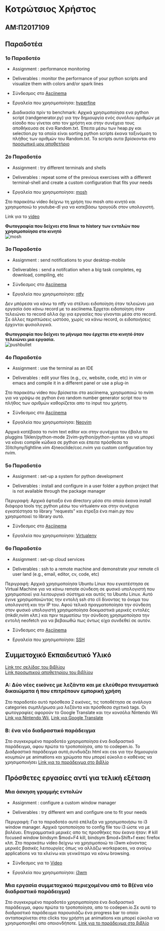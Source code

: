# Κοτρώτσιος Χρήστος

## ΑΜ:Π2017109

## Παραδοτέα

### 1ο Παραδοτέο

* Assignment : performance monitoring

* Deliverables : monitor the performance of your python scripts and visualize them with colors and/or spark lines

* Σύνδεσμος στο [Asciinema](https://asciinema.org/a/314571)

* Εργαλεία που χρησιμοποίησα: [hyperfine](https://github.com/sharkdp/hyperfine)

* Διαδικασία πρίν το benchmark: Αρχικά χρησιμοποίησα ενα python script (randgenerator.py) για την δημιουργία ενός συνόλου αριθμών με είσοδο που γίνεται απο τον χρήστη και στην συνέχεια τους αποθήκευσα σε ένα Random.txt. Έπειτα μέσω των heap.py και selection.py τα οποία είναι sorting python scripts έκανα ταξινόμιση το πλήθος των αριθμών του Random.txt. Τα scripts αυτα βρίσκονται στο [προσωπικό μου αποθετήριο](https://github.com/chriskotrotsios/python-sorting-scripts)


### 2ο Παραδοτέο


* Assignment : try different terminals and shells

* Deliverables : repeat some of the previous exercises with a different terminal-shell and create a custom configuration that fits your needs

* Εργαλεία που χρησιμοποίησα: [mosh](https://mosh.org/)

Στο παρακάτω video δείχνω τη χρήση του mosh απο κινητό και χρησιμοποιώ to youtube-dl για να κατεβάσω τραγούδι στον υπολογιστή.

Link για το [video](https://vimeo.com/401915913#)

**Φωτογραφία που δείχνει στα linux το history των εντολών που χρησιμοποίησα στο κινητό**<br/>
![mosh](images/sw_assignment_02.png)


### 3ο Παραδοτέο


* Assignment : send notifications to your desktop-mobile

* Deliverables : send a notifcation when a big task completes, eg download, compiling, etc

* Σύνδεσμος στο [Asciinema](https://asciinema.org/a/314576)

* Εργαλεία που χρησιμοποίησα: [ntfy](https://github.com/dschep/ntfy/)

Δεν μπόρεσα να κάνω το ntfy να στέλνει ειδοποίηση όταν τελειώνει μια εργασία όσο κάνω record με το asciinema.Έρχεται ειδοποίηση όταν τελειώνει το record αλλα όχι για εργασίες που γίνονται μέσα στο record. Σε άλλες περιπτώσεις ωστόσο, χωρίς να κάνω record, οι ειδοποιήσεις έρχονται φυσιολογικά.

**Φωτογραφία που δείχνει το μήνυμα που έρχεται στο κινητό όταν τελειώνει μια εργασία.**<br/>
![pushbullet](images/ntfypush.png)


### 4ο Παραδοτέο

* Assignment : use the terminal as an IDE

* Deliverables : edit your files (e.g., cv, website, code, etc) in vim or emacs and compile it in a different panel or use a plug-in

Στο παρακάτω video που βρίσκεται στο asciinema, χρησιμοποιώ το nvim για να γράψω σε python ένα random number generator script που το πλήθος των αριθμών καθορίζεται απο το input του χρήστη.
* Σύνδεσμος στο [Asciinema](https://asciinema.org/a/314626)

* Εργαλεία που χρησιμοποίησα: [Neovim](https://github.com/neovim/neovim)

Αρχικά κατέβασα το nvim text editor και στην συνέχεια του έβαλα τα pluggins 1)klen/python-mode 2)vim-python/python-syntax για να μπορεί να κάνει compile κώδικα σε python και έπειτα πρόσθεσα τα 3)itchyny/lightline.vim 4)neoclide/coc.nvim για custom configuration toy nvim.


### 5ο Παραδοτέο

* Assignment : set-up a system for python development

* Deliverables : install and configure in a user folder a python project that is not available through the package manager

Περιγραφή: Αρχικά έφτιαξα ένα directory μέσα στο οποίο έκανα install διάφορα tools της python μέσω του virtualenv και στην συνέχεια εγκατέστησα το library "requests" και έτρεξα ένα main.py που χρησιμοποιεί το library αυτό.

* Σύνδεσμος στο [Asciinema](https://asciinema.org/a/314715)

* Εργαλεία που χρησιμοποίησα: [Virtualenv](https://docs.python-guide.org/dev/virtualenvs/)


### 6ο Παραδοτέο

* Assignment : set-up cloud services

* Deliverables : ssh to a remote machine and demonstrate your remote cli user land (e.g., email, editor, cv, code, etc)

Περιγραφή: Αρχικά χρησιμοποίησα Ubuntu Linux που εγκατέστησα σε Virtual Machine για να κάνω remote σύνδεση σε φυσικό υπολογιστή που χρησιμοποιεί για λειτουργικό σύστημα και αυτός τα Ubuntu Linux. Αυτό έγινε χρησιμοποιώντας την εντολή ssh στο cli δίνοντας το όνομα του υπολογιστή και την IP του. Αφού τελικά πραγματοποίησα την σύνδεση στον φυσικό υπολογιστή χρησιμοποίησα δοκιμαστικά μερικές εντολές (mkdir,nvim κλπ.) και πριν τερματίσω την σύνδεση χρησιμοποίησα την εντολή neofetch για να βεβαιωθώ πως όντως είχα συνδεθεί σε αυτόν.

* Σύνδεσμος στο [Asciinema](https://asciinema.org/a/326823)

* Εργαλεία που χρησιμοποίησα: [SSH](https://www.ssh.com/ssh/)




## Συμμετοχικό Εκπαιδευτικό Υλικό

[Link της σελίδας του βιβλίου](https://chriskotrotsios.netlify.com)</br>
[Link προσωπικού αποθετηρίου του βιβλίου](https://github.com/chriskotrotsios/gr)

### A: Δύο νέες εικόνες με λεζάντα και με ελεύθερα πνευματικά δικαιώματα ή που επιτρέπουν εμπορική χρήση
Στο παραδοτέο αυτό πρόσθεσα 2 εικόνες, τις τοποθέτησα σε ανάλογα categories συμπλήρωσα μια λεζάντα και πρόσθεσα σχετικά tags. Οι φωτογραφίες αφορούν το Google Translate και την κονσόλα Nintendo Wii
[Link για Nintendo Wii](https://chriskotrotsios.netlify.app/gallery/nintendo-wii/),
[Link για Google Translate](https://chriskotrotsios.netlify.app/gallery/google-translate/)

### Β: ένα νέο διαδραστικό παράδειγμα
Στο συγκεκριμένο παραδοτέο χρησιμοποίησα ένα διαδραστικό παράδειγμα, αφου πρώτα το τροποποίησα, απο το codepen.io. Το Διαδραστικό παράδειγμα αυτό,συνδυάζει html και css για την δημιουργία κουμπιών με animations και χρώματα που μπορεί εύκολα ο καθένας να χρησιμοποιήσει
[Link για το παράδειγμα στο βιβλίο](https://chriskotrotsios.netlify.app/remix/interactive-buttons/)


## Πρόσθετες εργασίες αντί για τελική εξέταση

### Μια άσκηση γραμμής εντολών

* Assignment : configure a custom window manager

* Deliverables : try different wm and configure one to fit your needs

Περιγραφή: Για το παραδοτέο αυτό επέλεξα να χρησιμοποιήσω το i3 window manager. Αρχικά τροποποίησα το config file του i3 ώστε να με βολέυει. Επιγραμματικά μερικές απο τις προσθήκες που έκανα ήταν: # kill focused window bindsym $mod+F4 kill, bindsym $mod+Shift+f exec firefox κλπ. Στο παρακάτω video δείχνω να χρησιμοποιώ το i3wm κάνοντας μερικές βασικές λειτουργίες όπως να αλλάζω workspaces, να ανοίγω applications να τα κλείνω και γενικότερα να κάνω browsing.

* Σύνδεσμος για το [Video](https://vimeo.com/421607758)

* Εργαλεία που χρησιμοποίησα: [i3wm](https://i3wm.org/)

### Μια εργασία συμμετοχικού περιεχομένου από τo Β(ένα νέο διαδραστικό παράδειγμα)
Στο συγκεκριμένο παραδοτέο χρησιμοποίησα ένα διαδραστικό παράδειγμα, αφου πρώτα το τροποποίησα, απο το codepen.io.Σε αυτό το διαδραστικό παράδειγμα παρουσιάζω ένα progress bar το οποίο ανταποκρίνεται στα clicks του χρήστη με animations και μπορεί εύκολα να χρησιμοποιηθεί απο οποιονδήποτε.
[Link για το παράδειγμα στο βιβλίο](https://chriskotrotsios.netlify.app/remix/progress-bar/)
